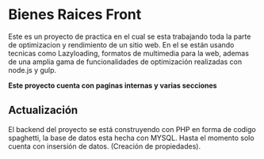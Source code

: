 # Bienes Raices Front

Este es un proyecto de practica en el cual se esta trabajando toda la parte de optimizacion y rendimiento de un sitio web.
En el se están usando tecnicas como Lazyloading, formatos de multimedia para la web, ademas de una amplia gama de funcionalidades de optimización realizadas con node.js y gulp.

**Este proyecto cuenta con paginas internas y varias secciones**

## Actualización
El backend del proyecto se está construyendo con PHP en forma de codigo spaghetti, la base de datos esta hecha con MYSQL.
Hasta el momento solo cuenta con insersión de datos. (Creación de propiedades).
